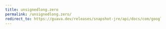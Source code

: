 ```yaml
---
title: unsignedlong.zero
permalink: /unsignedlong.zero/
redirect_to: https://guava.dev/releases/snapshot-jre/api/docs/com/google/common/primitives/UnsignedLong.html#ZERO
---
```

